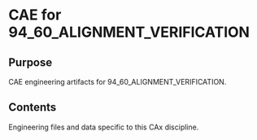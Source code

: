 # CAE for 94_60_ALIGNMENT_VERIFICATION

## Purpose
CAE engineering artifacts for 94_60_ALIGNMENT_VERIFICATION.

## Contents
Engineering files and data specific to this CAx discipline.
